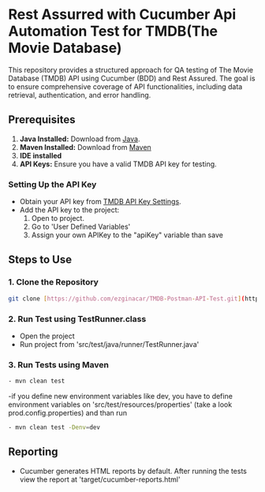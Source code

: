 # Rest Assurred with Cucumber Api Automation Test for TMDB(The Movie Database)

This repository provides a structured approach for QA testing of The Movie Database (TMDB) API using Cucumber (BDD) and Rest Assured. The goal is to ensure comprehensive coverage of API functionalities, including data retrieval, authentication, and error handling.

## Prerequisites
1. **Java Installed:** Download from [Java]([https://www.postman.com/](https://www.oracle.com/tr/java/technologies/downloads/)).
2. **Maven Installed:** Download from [Maven]([https://nodejs.org/tr](https://maven.apache.org/install.html))
3. **IDE installed**
4. **API Keys:** Ensure you have a valid TMDB API key for testing.

### Setting Up the API Key
- Obtain your API key from [TMDB API Key Settings](https://www.themoviedb.org/settings/api).
- Add the API key to the project:
  1. Open to project.
  2. Go to 'User Defined Variables'
  3. Assign your own APIKey to the "apiKey" variable than save


## Steps to Use

### 1. Clone the Repository
```bash
git clone [https://github.com/ezginacar/TMDB-Postman-API-Test.git](https://github.com/ezginacar/TMDB-API-Automation-Test.git)
```

### 2. Run Test using TestRunner.class
- Open the project
- Run project from 'src/test/java/runner/TestRunner.java'

### 3. Run Tests using Maven
```bash
- mvn clean test
```
-if you define new environment variables like dev, you have to define environment variables on 'src/test/resources/properties' (take a look prod.config.properties) and than run 
```bash
- mvn clean test -Denv=dev
```

## Reporting
- Cucumber generates HTML reports by default. After running the tests view the report at 'target/cucumber-reports.html'
